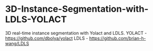 # 3D-Instance-Segmentation-with-LDLS-YOLACT
3D real-time instance segmentation with Yolact and LDLS.
YOLACT - https://github.com/dbolya/yolact
LDLS - https://github.com/brian-h-wang/LDLS

